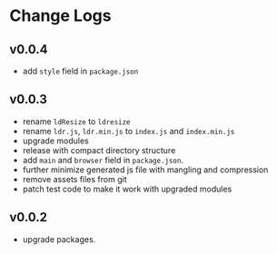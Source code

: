 # Change Logs

## v0.0.4

 - add `style` field in `package.json`


## v0.0.3

 - rename `ldResize` to `ldresize`
 - rename `ldr.js`, `ldr.min.js` to `index.js` and `index.min.js`
 - upgrade modules
 - release with compact directory structure
 - add `main` and `browser` field in `package.json`.
 - further minimize generated js file with mangling and compression
 - remove assets files from git
 - patch test code to make it work with upgraded modules


## v0.0.2

 - upgrade packages.

